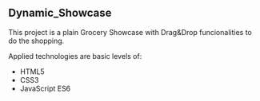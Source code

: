 ## Dynamic_Showcase

This project is a plain Grocery Showcase with Drag&Drop funcionalities to do the shopping.

Applied technologies are basic levels of:

- HTML5
- CSS3
- JavaScript ES6
